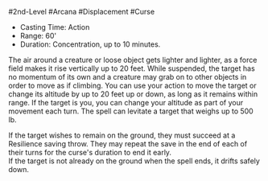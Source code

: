 #2nd-Level #Arcana #Displacement #Curse
 
- Casting Time: Action
- Range: 60'
- Duration: Concentration, up to 10 minutes.  

The air around a creature or loose object gets lighter and lighter, as a force field makes it rise vertically up to 20 feet. While suspended, the target has no momentum of its own and a creature may grab on to other objects in order to move as if climbing. You can use your action to move the target or change its altitude by up to 20 feet up or down, as long as it remains within range. If the target is you, you can change your altitude as part of your movement each turn. The spell can levitate a target that weighs up to 500 lb.  

If the target wishes to remain on the ground, they must succeed at a Resilience saving throw. They may repeat the save in the end of each of their turns for the curse's duration to end it early.  
If the target is not already on the ground when the spell ends, it drifts safely down.